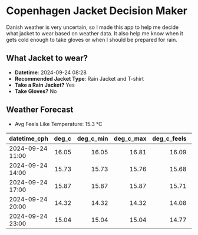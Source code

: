 
# Copenhagen Jacket Decision Maker

Danish weather is very uncertain, so I made this app to help me decide what jacket to wear based on weather data. 
It also help me know when it gets cold enough to take gloves or when I should be prepared for rain.

## What Jacket to wear?

- **Datetime**: 2024-09-24 08:28
- **Recommended Jacket Type**: Rain Jacket and T-shirt
- **Take a Rain Jacket?** Yes
- **Take Gloves?** No

## Weather Forecast
- Avg Feels Like Temperature: 15.3 °C

| datetime_cph     |   deg_c |   deg_c_min |   deg_c_max |   deg_c_feels | weather   | wind   | rain   |
|:-----------------|--------:|------------:|------------:|--------------:|:----------|:-------|:-------|
| 2024-09-24 11:00 |   16.05 |       16.05 |       16.81 |         16.09 | Rain      | Low    | Low    |
| 2024-09-24 14:00 |   15.73 |       15.73 |       15.76 |         15.68 | Rain      | Low    | Medium |
| 2024-09-24 17:00 |   15.87 |       15.87 |       15.87 |         15.71 | Clouds    | Low    | None   |
| 2024-09-24 20:00 |   14.32 |       14.32 |       14.32 |         14.08 | Rain      | Low    | Medium |
| 2024-09-24 23:00 |   15.04 |       15.04 |       15.04 |         14.77 | Rain      | Low    | Low    |
        